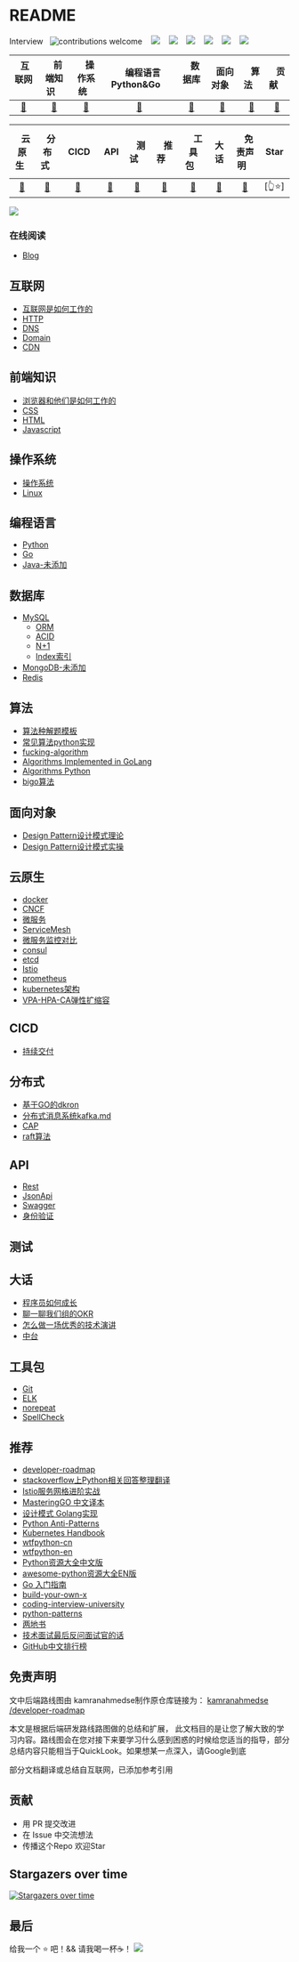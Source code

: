 # README

Interview
&nbsp; ![contributions welcome](https://img.shields.io/static/v1.svg?label=Contributions&message=Welcome&style=flat-square&color=blueviolet)&nbsp;
&nbsp; ![](https://img.shields.io/github/license/dasydong/interview)&nbsp;
&nbsp; ![](https://badgen.net/github/stars/dasydong/interview)&nbsp;
&nbsp; ![](https://badgen.net/github/forks/dasydong/interview)&nbsp;
&nbsp; ![](https://img.shields.io/github/repo-size/dasydong/interview?color=orange)&nbsp;
&nbsp; ![](https://badgen.net/github/last-commit/dasydong/interview)&nbsp;
&nbsp; <a href="https://gitstar-ranking.com/repositories"> <img src="https://badgen.net/badge/Rank/999?icon=github&color=4ab8a1"></a>


| &nbsp;互联网 &nbsp;&nbsp; |  &nbsp; &nbsp;前端知识 &nbsp;&nbsp;|  &nbsp;&nbsp; 操作系统 &nbsp;&nbsp;|  &nbsp;&nbsp; 编程语言 Python&Go &nbsp;&nbsp;|  &nbsp;&nbsp; 数据库  &nbsp; &nbsp;|&nbsp;&nbsp;面向对象&nbsp;&nbsp;| &nbsp;&nbsp; 算法 &nbsp;&nbsp;| &nbsp;&nbsp; 贡献 &nbsp;&nbsp;
|:----: | :----: | :---: | :----: | :---: | :----: | :----: | :----: |
| [🔨](#互联网) | [🔨](#前端知识) | [🔨](#操作系统) | [🔨](#编程语言) | [🔨](#数据库) | [🔨](#面向对象)| [🔨](#算法)| [🔨](#贡献)

|&nbsp;&nbsp; 云原生 &nbsp;| &nbsp;&nbsp; 分布式 &nbsp; |  &nbsp; &nbsp;CICD &nbsp;|&nbsp; &nbsp;API &nbsp;|  &nbsp; &nbsp;测试 &nbsp;&nbsp;|&nbsp;&nbsp;&nbsp;推荐&nbsp;&nbsp;&nbsp;| &nbsp; &nbsp; 工具包&nbsp; &nbsp;|  &nbsp;&nbsp; 大话 &nbsp;&nbsp;|  &nbsp;&nbsp; 免责声明 &nbsp;&nbsp;|  &nbsp;&nbsp; Star &nbsp;&nbsp;
| :----: | :----: | :----: | :----: | :----: | :----: | :----: | :----: | :----: | :----: |
| [🔨](#云原生)| [🔨](#分布式)|  [🔨](#CICD)|[🔨](#API)| [🔨](#测试)|[🔨](#推荐)| [🔨](#工具包)| [🔨](#大话)|[🔨](#免责声明)|[👆⭐]|

![](https://dasydong.github.io/img/backend-map-c.png)

### 在线阅读

* [Blog](https://dasydong.github.io/interview/)

## 互联网

* [互联网是如何工作的](notes/how-does-the-internet-work.md)
* [HTTP](notes/http.md)
* [DNS](notes/http.md)
* [Domain](notes/http.md)
* [CDN](notes/http.md)

## 前端知识

* [浏览器和他们是如何工作的](notes/frontend.md)
* [CSS](notes/frontend.md)
* [HTML](notes/frontend.md)
* [Javascript](notes/frontend.md)

## 操作系统

* [操作系统](notes/system.md)
* [Linux](https://github.com/CyC2018/CS-Notes/blob/master/notes/Linux.md)

## 编程语言

* [Python](notes/python.md)
* [Go](notes/go.md)
* [Java-未添加](https://github.com/DasyDong/interview/tree/25d298f93ce792176a4feaff7d715ce40a288bce/notes/java.md)

## 数据库

* [MySQL](notes/mysql.md)
  * [ORM](notes/mysql.md)
  * [ACID](notes/mysql.md)
  * [N+1](notes/mysql.md)
  * [Index索引](notes/mysql.md)
* [MongoDB-未添加](https://github.com/DasyDong/interview/tree/25d298f93ce792176a4feaff7d715ce40a288bce/notes/mongodb.md)
* [Redis](notes/redis.md)

## 算法

* [算法种解题模板](notes/algorithm.md)
* [常见算法python实现](notes/algorithm_code.md)
* [fucking-algorithm](https://github.com/labuladong/fucking-algorithm)
* [Algorithms Implemented in GoLang](https://github.com/TheAlgorithms/Go)
* [Algorithms Python](https://github.com/TheAlgorithms/Python)
* [bigo算法](https://www.bigocheatsheet.com/)

## 面向对象

* [Design Pattern设计模式理论](notes/design_pattern.md)
* [Design Pattern设计模式实操](https://github.com/DasyDong/interview/tree/25d298f93ce792176a4feaff7d715ce40a288bce/code/design_pattern/创建型模式-单例模式.py)

## 云原生

* [docker](notes/docker.md)
* [CNCF](notes/cncf.md)
* [微服务](notes/microservice.md)
* [ServiceMesh](notes/servicemesh.md)
* [微服务监控对比](notes/monitor.md)
* [consul](notes/consul.md)
* [etcd](notes/etcd.md)
* [Istio](notes/istio.md)
* [prometheus](notes/prometheus.md)
* [kubernetes架构](notes/kubernetes.md)
* [VPA-HPA-CA弹性扩缩容](notes/kubernetes_vpa_hpa_ca.md)

## CICD

* [持续交付](notes/cicd.md)

## 分布式

* [基于GO的dkron](notes/dkron.md)
* [分布式消息系统kafka.md](notes/kafka.md)
* [CAP](notes/cap.md)
* [raft算法](notes/raft.md)

## API

* [Rest](notes/api.md)
* [JsonApi](notes/api.md)
* [Swagger](notes/api.md)
* [身份验证](notes/api.md)

## 测试

## 大话

* [程序员如何成长](notes/be_programmer.md)
* [聊一聊我们组的OKR](notes/okr.md)
* [怎么做一场优秀的技术演讲](notes/talk.md)
* [中台](notes/zhongtai.md)

## 工具包

* [Git](notes/git.md)
* [ELK](notes/elk.md)
* [norepeat](https://github.com/DasyDong/python-norepeat)
* [SpellCheck](https://github.com/DasyDong/spell-check-go)

## 推荐

* [developer-roadmap](https://github.com/kamranahmedse/developer-roadmap)
* [stackoverflow上Python相关回答整理翻译](https://github.com/wklken/stackoverflow-py-top-qa)
* [Istio服务网格进阶实战](https://github.com/servicemesher/istio-handbook)
* [MasteringGO 中文译本](https://github.com/hantmac/Mastering_Go_ZH_CN)
* [设计模式 Golang实现](https://github.com/senghoo/golang-design-pattern)
* [Python Anti-Patterns](https://github.com/quantifiedcode/python-anti-patterns)
* [Kubernetes Handbook ](https://github.com/feiskyer/kubernetes-handbook)
* [wtfpython-cn](https://github.com/leisurelicht/wtfpython-cn)
* [wtfpython-en](https://github.com/satwikkansal/wtfpython)
* [Python资源大全中文版](https://github.com/jobbole/awesome-python-cn)
* [awesome-python资源大全EN版](https://github.com/vinta/awesome-python)
* [Go 入门指南](https://github.com/unknwon/the-way-to-go_ZH_CN)
* [build-your-own-x](https://github.com/danistefanovic/build-your-own-x)
* [coding-interview-university](https://github.com/jwasham/coding-interview-university)
* [python-patterns](https://github.com/faif/python-patterns)
* [两地书](https://www.cnblogs.com/xiexj/p/9108020.html)
* [技术面试最后反问面试官的话](https://github.com/yifeikong/reverse-interview-zh)
* [GitHub中文排行榜](https://github.com/kon9chunkit/GitHub-Chinese-Top-Charts)

## 免责声明

文中后端路线图由 kamranahmedse制作原仓库链接为： [kamranahmedse /developer-roadmap](https://github.com/kamranahmedse/developer-roadmap)

本文是根据后端研发路线路图做的总结和扩展， 此文档目的是让您了解大致的学习内容。路线图会在您对接下来要学习什么感到困惑的时候给您适当的指导，部分总结内容只能相当于QuickLook。如果想某一点深入，请Google到底

部分文档翻译或总结自互联网，已添加参考引用

## 贡献

* 用 PR 提交改进
* 在 Issue 中交流想法
* 传播这个Repo 欢迎Star

## Stargazers over time

[![Stargazers over time](https://starchart.cc/DasyDong/interview.svg)](https://starchart.cc/DasyDong/interview)

## 最后

给我一个 ⭐ 吧！&& 请我喝一杯☕️！ ![](.gitbook/assets/WechatIMG95.jpeg)

